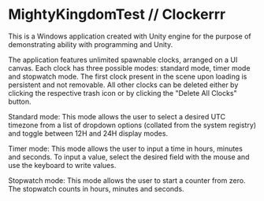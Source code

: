 # MightyKingdomTest // Clockerrr

This is a Windows application created with Unity engine for the purpose of demonstrating ability with programming and Unity.

The application features unlimited spawnable clocks, arranged on a UI canvas. Each clock has three possible modes: standard mode, timer mode and stopwatch mode. The first clock present in the scene upon loading is persistent and not removable. All other clocks can be deleted either by clicking the respective trash icon or by clicking the "Delete All Clocks" button. 

Standard mode:
This mode allows the user to select a desired UTC timezone from a list of dropdown options (collated from the system registry) and toggle between 12H and 24H display modes.

Timer mode:
This mode allows the user to input a time in hours, minutes and seconds. To input a value, select the desired field with the mouse and use the keyboard to write values.

Stopwatch mode:
This mode allows the user to start a counter from zero. The stopwatch counts in hours, minutes and seconds.
